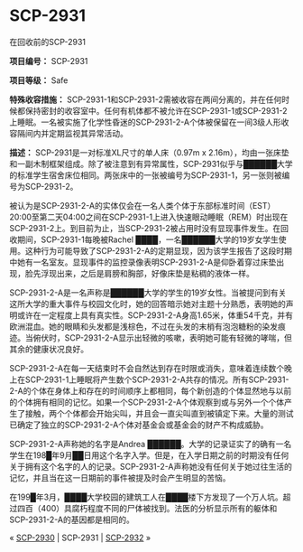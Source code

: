 # SCP-2931
                        




在回收前的SCP-2931



**项目编号：** SCP-2931

**项目等级：** Safe

**特殊收容措施：** SCP-2931-1和SCP-2931-2需被收容在两间分离的，并在任何时候都保持密封的收容室中。任何有机体都不被允许在SCP-2931-1或SCP-2931-2上睡眠。一名被实施了化学性昏迷的SCP-2931-2-A个体被保留在一间3级人形收容隔间内并定期监视其异常活动。

**描述：** SCP-2931是一对标准XL尺寸的单人床（0.97m x 2.16m），均由一张床垫和一副木制框架组成。除了被注意到有异常属性，SCP-2931似乎与██████大学的标准学生宿舍床位相同。两张床中的一张被编号为SCP-2931-1，另一张则被编号为SCP-2931-2。

被认为是SCP-2931-2-A的实体仅会在一名人类个体于东部标准时间（EST）20:00至第二天04:00之间在SCP-2931-1上进入快速眼动睡眠（REM）时出现在SCP-2931-2上。到目前为止，当SCP-2931-2被占用时没有显现事件发生。在回收期间，SCP-2931-1每晚被Rachel ████，一名██████大学的19岁女学生使用。这种行为可能导致了SCP-2931-2-A的定期显现，因为该学生报告了这段时期中她有一名室友。显现事件的监控录像表明SCP-2931-2-A是仰卧着穿过床垫出现，脸先浮现出来，之后是肩膀和胸部，好像床垫是粘稠的液体一样。

SCP-2931-2-A是一名声称是██████大学的学生的19岁女性。当被提问到有关这所大学的重大事件与校园文化时，她的回答暗示她对主题十分熟悉，表明她的声明或许在一定程度上具有真实性。SCP-2931-2-A身高1.65米，体重54千克，并有欧洲混血。她的眼睛和头发都是浅棕色，不过在头发的末梢有泡泡糖粉的染发痕迹。当俯伏时，SCP-2931-2-A显示出轻微的咳嗽，表明她可能有轻微的哮喘，但其余的健康状况良好。

SCP-2931-2-A在每一天结束时不会自然达到存在时限或消失，意味着连续数个晚上在SCP-2931-1上睡眠将产生数个SCP-2931-2-A共存的情况。所有SCP-2931-2-A的个体在身体上和存在的时间顺序上都相同，每个新创造的个体显然地与以前的个体拥有相同的记忆。如果一个SCP-2931-2-A个体观察到或与另外一个个体产生了接触，两个个体都会开始尖叫，并且会一直尖叫直到被镇定下来。大量的测试已确定了独立的SCP-2931-2-A个体对基金会或基金会的财产不构成威胁。

SCP-2931-2-A声称她的名字是Andrea ██████。大学的记录证实了的确有一名学生在198█年9月██日用这个名字入学。但是，在入学日期之前的时期没有任何关于拥有这个名字的人的记录。SCP-2931-2-A声称她没有任何关于她过往生活的记忆，并且当在这一日期前的事件被提及时会产生明显的苦恼。

在199█年3月，████大学校园的建筑工人在████楼下方发现了一个万人坑。超过四百（400）具腐朽程度不同的尸体被找到。法医的分析显示所有的躯体和SCP-2931-2-A的基因都是相同的。



« [SCP-2930](/scp-2930) | SCP-2931 | [SCP-2932](/scp-2932) »





                    